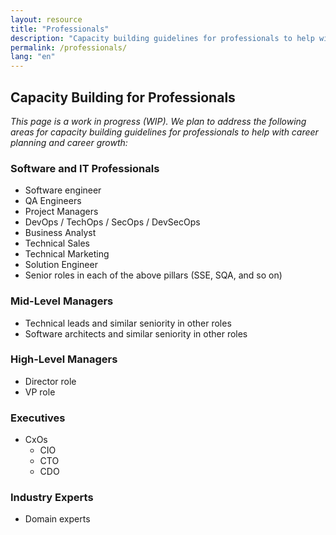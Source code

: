 ```yaml
---
layout: resource
title: "Professionals"
description: "Capacity building guidelines for professionals to help with career planning and career growth"
permalink: /professionals/
lang: "en"
---
```


## Capacity Building for Professionals

*This page is a work in progress (WIP). We plan to address the following areas for capacity building guidelines for professionals to help with career planning and career growth:*

### Software and IT Professionals
- Software engineer
- QA Engineers
- Project Managers
- DevOps / TechOps / SecOps / DevSecOps
- Business Analyst
- Technical Sales
- Technical Marketing
- Solution Engineer
- Senior roles in each of the above pillars (SSE, SQA, and so on)

### Mid-Level Managers
- Technical leads and similar seniority in other roles
- Software architects and similar seniority in other roles

### High-Level Managers
- Director role
- VP role

### Executives
- CxOs
  - CIO
  - CTO
  - CDO

### Industry Experts
- Domain experts

